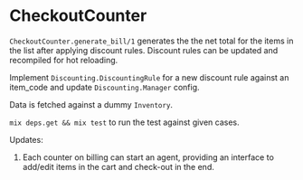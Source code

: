 # CheckoutCounter
  
  `CheckoutCounter.generate_bill/1` generates the the net total for the items in the list after applying discount rules. Discount rules can be updated and recompiled for hot reloading.

  Implement `Discounting.DiscountingRule` for a new discount rule against an item_code and update `Discounting.Manager` config.

  Data is fetched against a dummy `Inventory`.

  `mix deps.get && mix test` to run the test against given cases.

Updates:
1. Each counter on billing can start an agent, providing an interface to add/edit items in the cart and check-out in the end.
